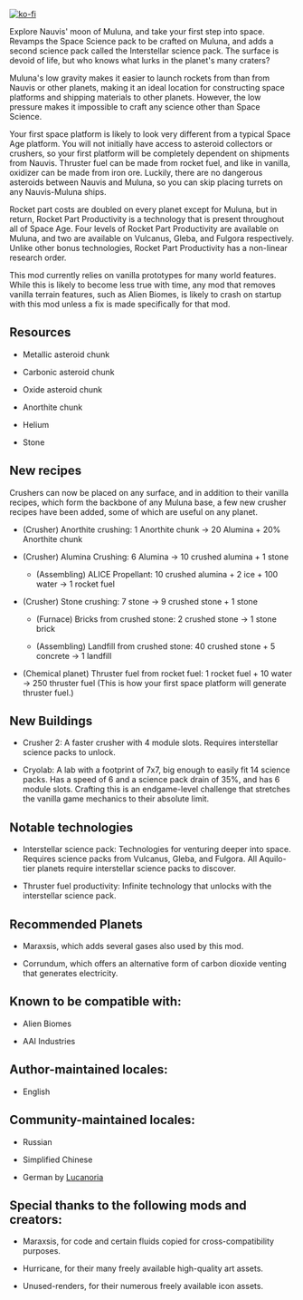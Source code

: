 [![ko-fi](https://ko-fi.com/img/githubbutton_sm.svg)](https://ko-fi.com/Y8Y019GOIS)

Explore Nauvis' moon of Muluna, and take your first step into space. Revamps the Space Science pack to be crafted on Muluna, and adds a second science pack called the Interstellar science pack. The surface is devoid of life, but who knows what lurks in the planet's many craters?

Muluna's low gravity makes it easier to launch rockets from than from Nauvis or other planets, making it an ideal location for constructing space platforms and shipping materials to other planets. However, the low pressure makes it impossible to craft any science other than Space Science.

Your first space platform is likely to look very different from a typical Space Age platform. You will not initially have access to asteroid collectors or crushers, so your first platform will be completely dependent on shipments from Nauvis. Thruster fuel can be made from rocket fuel, and like in vanilla, oxidizer can be made from iron ore. Luckily, there are no dangerous asteroids between Nauvis and Muluna, so you can skip placing turrets on any Nauvis-Muluna ships.

Rocket part costs are doubled on every planet except for Muluna, but in return, Rocket Part Productivity is a technology that is present throughout all of Space Age. Four levels of Rocket Part Productivity are available on Muluna, and two are available on Vulcanus, Gleba, and Fulgora respectively. Unlike other bonus technologies, Rocket Part Productivity has a non-linear research order.

This mod currently relies on vanilla prototypes for many world features. While this is likely to become less true with time, any mod that removes vanilla terrain features, such as Alien Biomes, is likely to crash on startup with this mod unless a fix is made specifically for that mod.

## Resources

- Metallic asteroid chunk

- Carbonic asteroid chunk

- Oxide asteroid chunk

- Anorthite chunk

- Helium

- Stone

## New recipes

Crushers can now be placed on any surface, and in addition to their vanilla recipes, which form the backbone of any Muluna base, a few new crusher recipes have been added, some of which are useful on any planet.

- (Crusher) Anorthite crushing: 1 Anorthite chunk -> 20 Alumina + 20% Anorthite chunk

- (Crusher) Alumina Crushing: 6 Alumina -> 10 crushed alumina + 1 stone

  - (Assembling) ALICE Propellant: 10 crushed alumina + 2 ice + 100 water -> 1 rocket fuel

- (Crusher) Stone crushing: 7 stone -> 9 crushed stone + 1 stone

  - (Furnace) Bricks from crushed stone: 2 crushed stone -> 1 stone brick
  
  - (Assembling) Landfill from crushed stone: 40 crushed stone + 5 concrete -> 1 landfill
    
- (Chemical planet) Thruster fuel from rocket fuel: 1 rocket fuel + 10 water -> 250 thruster fuel (This is how your first space platform will generate thruster fuel.)

## New Buildings

- Crusher 2: A faster crusher with 4 module slots. Requires interstellar science packs to unlock.

- Cryolab: A lab with a footprint of 7x7, big enough to easily fit 14 science packs. Has a speed of 6 and a science pack drain of 35%, and has 6 module slots. Crafting this is an endgame-level challenge that stretches the vanilla game mechanics to their absolute limit.

## Notable technologies

- Interstellar science pack: Technologies for venturing deeper into space. Requires science packs from Vulcanus, Gleba, and Fulgora. All Aquilo-tier planets require interstellar science packs to discover.

- Thruster fuel productivity: Infinite technology that unlocks with the interstellar science pack.

## Recommended Planets

- Maraxsis, which adds several gases also used by this mod.

- Corrundum, which offers an alternative form of carbon dioxide venting that generates electricity.

## Known to be compatible with:

- Alien Biomes

- AAI Industries

## Author-maintained locales:

- English

## Community-maintained locales:

- Russian

- Simplified Chinese

- German by [Lucanoria](https://github.com/Lucanoria)

## Special thanks to the following mods and creators:

- Maraxsis, for code and certain fluids copied for cross-compatibility purposes.

- Hurricane, for their many freely available high-quality art assets.

- Unused-renders, for their numerous freely available icon assets.
